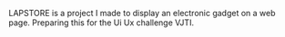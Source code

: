  LAPSTORE is a project I made to display an electronic gadget on a web page. Preparing this for the Ui Ux challenge VJTI.
